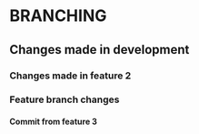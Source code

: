 # BRANCHING

## Changes made in development

### Changes made in feature 2

### Feature branch changes
#### Commit from feature 3